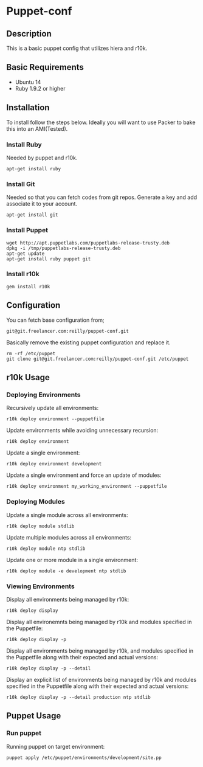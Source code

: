 # Puppet-conf

## Description
This is a basic puppet config that utilizes hiera and r10k.

## Basic Requirements
* Ubuntu 14
* Ruby 1.9.2 or higher

## Installation
To install follow the steps below.
Ideally you will want to use Packer to bake this into an AMI(Tested).

### Install Ruby
Needed by puppet and r10k.
```
apt-get install ruby 
```

### Install Git
Needed so that you can fetch codes from git repos.
Generate a key and add associate it to your account.
```
apt-get install git
```

### Install Puppet
```
wget http://apt.puppetlabs.com/puppetlabs-release-trusty.deb
dpkg -i /tmp/puppetlabs-release-trusty.deb
apt-get update
apt-get install ruby puppet git
```

### Install r10k
```
gem install r10k
```

## Configuration
You can fetch base configuration from;
```
git@git.freelancer.com:reilly/puppet-conf.git
```

Basically remove the existing puppet configuration and replace it.
```
rm -rf /etc/puppet
git clone git@git.freelancer.com:reilly/puppet-conf.git /etc/puppet
```

## r10k Usage

### Deploying Environments
Recursively update all environments:
```
r10k deploy environment --puppetfile
```

Update environments while avoiding unnecessary recursion:
```
r10k deploy environment
```

Update a single environment:
```
r10k deploy environment development
```

Update a single environment and force an update of modules:
```
r10k deploy environment my_working_environment --puppetfile
```

### Deploying Modules
Update a single module across all environments:
```
r10k deploy module stdlib
```

Update multiple modules across all environments:
```
r10k deploy module ntp stdlib
```

Update one or more module in a single environment:
```
r10k deploy module -e development ntp stdlib
```

### Viewing Environments
Display all environments being managed by r10k:
```
r10k deploy display
```

Display all environemnts being managed by r10k and modules specified in the Puppetfile:
```
r10k deploy display -p
```

Display all environments being managed by r10k, and modules specified in the Puppetfile along with their expected and actual versions:
```
r10k deploy display -p --detail
```

Display an explicit list of environments being managed by r10k and modules specified in the Puppetfile along with their expected and actual versions:
```
r10k deploy display -p --detail production ntp stdlib
```

## Puppet Usage

### Run puppet

Running puppet on target environment:
```
puppet apply /etc/puppet/environments/development/site.pp
```

